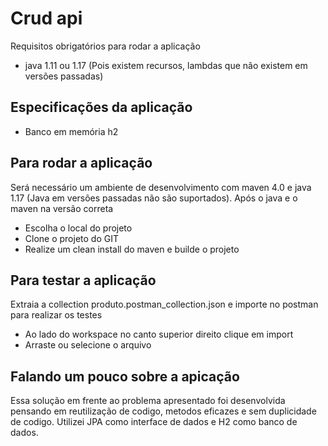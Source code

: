# Crud api #
Requisitos obrigatórios para rodar a aplicação
- java 1.11 ou 1.17 (Pois existem recursos, lambdas que não existem em versões passadas)

## Especificações da aplicação ##
- Banco em memória h2

## Para rodar a aplicação ##
Será necessário um ambiente de desenvolvimento com maven 4.0 e java 1.17 (Java em versões passadas não são suportados). Após o java e o maven na versão correta
- Escolha o local do projeto
- Clone o projeto do GIT
- Realize um clean install do maven e builde o projeto

## Para testar a aplicação ##
Extraia a collection produto.postman_collection.json e importe no postman para realizar os testes
- Ao lado do workspace no canto superior direito clique em import
- Arraste ou selecione o arquivo 

## Falando um pouco sobre a apicação ##
Essa solução em frente ao problema apresentado foi desenvolvida pensando em reutilização de codigo, metodos eficazes e sem duplicidade de codigo.
Utilizei JPA como interface de dados e H2 como banco de dados.